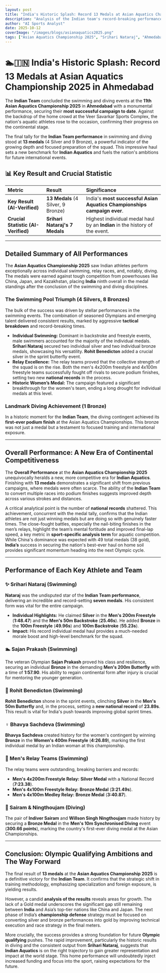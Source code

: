```yaml
---
layout: post
title: "India's Historic Splash: Record 13 Medals at Asian Aquatics Championship 2025 in Ahmedabad"
description: "Analysis of the Indian team's record-breaking performance at the Asian Aquatics Championship 2025, featuring Srihari Nataraj's seven-medal haul and a historic diving bronze."
author: "AI Sports Analyst"
date: 2025-10-12
coverImage: "/images/blogs/asianaquatics2025.png"
tags: ["Asian Aquatics Championship 2025", "Srihari Nataraj", "Ahmedabad 2025", "Indian Swimming"]
---
```


# 🏊🇮🇳 India's Historic Splash: Record 13 Medals at Asian Aquatics Championship 2025 in Ahmedabad

The **Indian Team** concluded the swimming and diving events at the **11th Asian Aquatics Championship 2025** in **Ahmedabad** with a monumental performance, securing their **most successful campaign to date**. Against the backdrop of the home crowd at the Veer Savarkar Sports Complex, the nation's aquatic athletes rose to the occasion, confirming their progress on the continental stage.

The final tally for the **Indian Team performance** in swimming and diving stood at **13 medals** (4 Silver and 9 Bronze), a powerful indicator of the growing depth and focused preparation of the squad. This impressive haul sets a new benchmark for **Indian Aquatics** and fuels the nation's ambitions for future international events.

## 📊 Key Result and Crucial Statistic

| Metric | Result | Significance |
| :--- | :--- | :--- |
| **Key Result (AI-Verified)** | **13 Medals** (4 Silver, 9 Bronze) | India's **most successful Asian Aquatics Championships campaign ever**. |
| **Crucial Statistic (AI-Verified)** | **Srihari Nataraj's 7 Medals** | Highest individual medal haul by an **Indian** in the history of the event. |

---

## Detailed Summary of All Performances

The **Asian Aquatics Championship 2025** saw Indian athletes perform exceptionally across individual swimming, relay races, and, notably, diving. The medals were earned against tough competition from powerhouses like China, Japan, and Kazakhstan, placing **India** ninth overall in the medal standings after the conclusion of the swimming and diving disciplines.

### The Swimming Pool Triumph (4 Silvers, 8 Bronzes)

The bulk of the success was driven by stellar performances in the swimming events. The combination of seasoned Olympians and emerging talent delivered consistent results, marked by aggressive **tactical breakdown** and record-breaking times.

* **Individual Swimming:** Dominant in backstroke and freestyle events, male swimmers accounted for the majority of the individual medals. **Srihari Nataraj** secured two individual silver and two individual bronze medals, showcasing his versatility. **Rohit Benedicton** added a crucial silver in the sprint butterfly event.
* **Relay Excellence:** The relay teams proved that the collective strength of the squad is on the rise. Both the men's 4x200m freestyle and 4x100m freestyle teams successfully fought off rivals to secure podium finishes, setting two new **national records** in the process.
* **Historic Women’s Medal:** The campaign featured a significant breakthrough for the women's team, ending a long drought for individual medals at this level.

### Landmark Diving Achievement (1 Bronze)

In a historic moment for the **Indian Team**, the diving contingent achieved its **first-ever podium finish** at the Asian Aquatics Championships. This bronze was not just a medal but a testament to focused training and international exposure.

---

## Overall Performance: A New Era of Continental Competitiveness

The **Overall Performance** at the **Asian Aquatics Championship 2025** unequivocally heralds a new, more competitive era for **Indian Aquatics**. Finishing with **13 medals** demonstrates a significant shift from previous campaigns, where medals were often scarce. The ability of the **Indian Team** to convert multiple races into podium finishes suggests improved depth across various strokes and distances.

A critical analytical point is the number of **national records** shattered. This achievement, concurrent with the medal tally, confirms that the Indian athletes are not just winning medals but are doing so with genuinely faster times. The close-fought battles, especially the nail-biting finishes in the men’s relays, highlight the team’s mental fortitude and improved final-lap speed, a key metric in **sport-specific analysis term** for aquatic competition. While China's dominance was expected with 49 total medals (38 gold), **India’s** success in securing the nation's best-ever haul on home soil provides significant momentum heading into the next Olympic cycle.

---

## Performance of Each Key Athlete and Team

### ✨ Srihari Nataraj (Swimming)

**Nataraj** was the undisputed star of the **Indian Team performance**, delivering an incredible and record-setting **seven medals**. His consistent form was vital for the entire campaign.

* **Individual Highlights:** He claimed **Silver** in the **Men's 200m Freestyle** (**1:48.47**) and the **Men's 50m Backstroke** (**25.46s**). He added **Bronze** in the **100m Freestyle** (**49.96s**) and **100m Backstroke** (**55.23s**).
* **Impact:** His record individual medal haul provides a much-needed morale boost and high-level benchmark for the squad.

### 🏊 Sajan Prakash (Swimming)

The veteran Olympian **Sajan Prakash** proved his class and resilience, securing an individual **Bronze** in the demanding **Men's 200m Butterfly** with a time of **1:57.90**. His ability to regain continental form after injury is crucial for mentoring the younger generation.

### 🚀 Rohit Benedicton (Swimming)

**Rohit Benedicton** shone in the sprint events, clinching **Silver** in the **Men's 50m Butterfly** and, in the process, setting a **new national record** of **23.89s**. This result is vital for India's push towards improving global sprint times.

### ♀️ Bhavya Sachdeva (Swimming)

**Bhavya Sachdeva** created history for the women's contingent by winning **Bronze** in the **Women's 400m Freestyle** (**4:26.89**), marking the first individual medal by an Indian woman at this championship.

### 🔱 Men's Relay Teams (Swimming)

The relay teams were outstanding, breaking barriers and records:
* **Men's 4x200m Freestyle Relay:** **Silver Medal** with a National Record (**7:23.38**).
* **Men's 4x100m Freestyle Relay:** **Bronze Medal** (**3:21.49s**).
* **Men's 4x100m Medley Relay:** **Bronze Medal** (**3:40.87**).

### 🤿 Sairam & Ningthoujam (Diving)

The pair of **Indiver Sairam** and **Willson Singh Ningthoujam** made history by securing a **Bronze Medal** in the **Men's 10m Synchronised Diving** event (**300.66 points**), marking the country's first-ever diving medal at the Asian Championships.

---

## Conclusion: Olympic Qualifying Ambitions and The Way Forward

The final result of **13 medals** at the **Asian Aquatics Championship 2025** is a definitive victory for the **Indian Team**. It confirms that the strategic shift in training methodology, emphasizing specialization and foreign exposure, is yielding results.

However, a candid **analysis of the results** reveals areas for growth. The lack of a Gold medal underscores the significant gap still remaining between **India** and Asia’s top-tier nations like China and Japan. The next phase of India’s **championship defense** strategy must be focused on converting silver and bronze performances into gold by improving technical execution and race strategy in the final meters.

More crucially, the success provides a strong foundation for future **Olympic qualifying** pushes. The rapid improvement, particularly the historic results in diving and the consistent output from **Srihari Nataraj**, suggests that **Indian Aquatics** is on the right trajectory to gain greater representation and impact at the world stage. This home performance will undoubtedly inject increased funding and focus into the sport, raising expectations for the future.